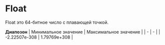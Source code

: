 # Float
Float это 64-битное число с плавающей точкой.

__Диапозон__
| Минимальное значение | Максимальное значение |
| - | - |
| -2.22507e-308 | 1.79769e+308 |